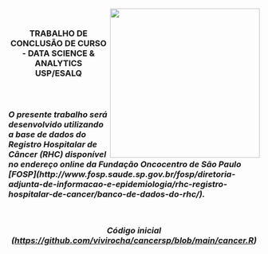 <br>
<p> <img src = "http://afbdmg.com.br/wp-content/uploads/2021/03/MBA-USPESALQ-Logo-825x340.png" align="right" width=300px></p>
<br> <h3> <center> <b>TRABALHO DE CONCLUSÃO DE CURSO - DATA SCIENCE & ANALYTICS    
<center> USP/ESALQ </center> 
  

<br>
<br>

<h5><p align="left"> O presente trabalho será desenvolvido utilizando a base de dados do Registro Hospitalar de Câncer (RHC) disponível no endereço online
da Fundação Oncocentro de São Paulo [FOSP](http://www.fosp.saude.sp.gov.br/fosp/diretoria-adjunta-de-informacao-e-epidemiologia/rhc-registro-hospitalar-de-cancer/banco-de-dados-do-rhc/).</p>
<br>

Código inicial (https://github.com/vivirocha/cancersp/blob/main/cancer.R)